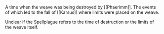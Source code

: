 A time when the weave was being destroyed by [[Phaerimm]]. The events of which led to the fall of [[Karsus]] where limits were placed on the weave.

Unclear if the Spellplague refers to the time of destruction or the limits of the weave itself.